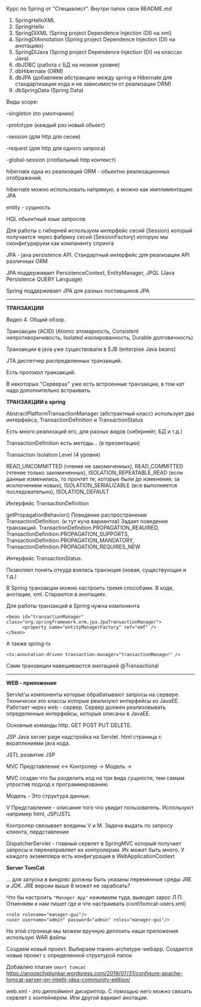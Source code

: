 Курс по Spring от "Специалист". Внутри папок свои README.md
1. SpringHelloXML
2. SpringHello
3. SpringDIXML (Spring project Dependence Injection (DI) на xml)
4. SpringDIAnnotation (Spring project Dependence Injection (DI) на анотациях)
5. SpringDIJava (Spring project Dependence Injection (DI) на классах Java)
6. dbJDBC (работа с БД на низком уровне)
7. dbHibernate (ORM)
8. dbJPA  (добавляем абстракцию между spring и Hibernate для стандартизации кода и не зависимости от реализации ORM)
9. dbSpringData (Spring Data)

Виды scope: 

-singleton (по умолчанию)

-prototype  (каждый раз новый обьект)

-session (для http для сесии)

-request (для http для одного запроса)

-global-session (глобальный http контекст)

hibernate одна из реализаций ORM - обьектно реализационных отображений.

hibernate можно использовать напрямую, а можно как имплиментацию JPA

entity - сущность

HQL обьектный язык запросов

Для работы с гиберней используем интерфейс сесий (Session) который получается через фабрику сесий (SessionFactory) которую мы сконфигурируем как компаненту спринга

JPA - java persistence API. Стандартный интерфейс для реализации API различных ORM

JPA поддерживает PersistenceContext, EntityManager, JPQL (Java Persistence QUERY Language)

Spring поддерживает JPA для разных поставщиков JPA

---------------
**ТРАНЗАКЦИИ**

Видео 4. Общий обзор.

Транзакции (ACID) (Atomic атомарность, Consistent непротиворичивость, Isolated изолированность, Durable долговечность)

Транзакции в java уже существовали в EJB (enterpise Java beans)

JTA диспетчер распределенных транзакций.

Есть протокол транзакций.

В некоторых "Серверах" уже есть встроенные транзакции, в том кат надо дополнительно встраивать.

**ТРАНЗАКЦИИ в spring**

AbstractPlatformTransactionManager (абстрактный класс) использует два интерфейса, TransactionDefinition и TransactionStatus

Есть много реализаций его, для разных видов (хибернейт, БД и т.д.)
 
TransactionDefinition есть методы... (в презентации)

Transaction Isolation Level  (4 уровня)

READ_UNCOMMITTED (чтение не закомиченных), READ_COMMITTED (чтение только закомиченных), ISOLATION_REPEATABLE_READ (если данные изменились, то прочтет те, которые были до изменения, за исключением новых), ISOLATION_SERIALIZABLE (все выполняется последовательно), ISOLATION_DEFAULT

Интерфейс TransactionDefinition

getPropagationBehavior() Поведение распространения TransactionDefinition. (и тут куча вариантов) Задает поведение транзакций.
TransactionDefinition.PROPAGATION_REAUIRED, TransactionDefinition.PROPAGATION_SUPPORTS, TransactionDefinition.PROPAGATION_MANDATORY, TransactionDefinition.PROPAGATION_REQUIRES_NEW

Интерфейс TransactionStatus. 

Позволяет понять откуда взялась транзкция (новая, существующая и т.д.)

В Spring транзакции можно настроить тремя способами. В коде, анотации, xml. Стараются в анотациях. 

Для работы транзакций в Spring нужна компонента 

	<bean id="transactionManager" class="org.springframework.orm.jpa.JpaTransactionManager">
          <property name="entityManagerFactory" ref="emf" />
    </bean>
    
А также spring-tx

    <tx:annotation-driven transaction-manager="transactionManager" />
    
Сами транзакции навешиваются анотацией @Transactional    

---------------------------------------------

**WEB - приложение**

Servlet'ы компоненты которые обрабатывают запросы на сервере. Технически это классы которые реализуют интерфейсы из JavaEE. Работает через web - сервер. 
Сервер должен реализовывать определенные интерфейсы, которые описаны в JavaEE. 

Основные команды http. GET POST PUT DELETE.

JSP Java server page надстройка на Servlet. html страница с вкраплениями java кода.

JSTL развитие JSP

MVC  Представление <-> Контролер -> Модель ->

MVC создан что бы разделить код на три вида сущности, тем самым упростив подход к программированию

Модель - Это структура данных.

V Представление - описание того что увидит пользователь. Используют например html, JSP/JSTL

Контролер связывает воедины V и M. Задача выдать по запросу клиента, пердставление

DispatcherServlet - главный сервлет в SpringMVC который получает запросы и перенаправляет их контролерам. Их может быть много. 
У каждого экземпляра есть конфигурация в WebApplicationContext

**Server TomCat** 

... для запуска в виндовс должны быть указаны переменные 
среды JRE и JDK. JRE версии выше 8 может не зарабоать?

Что бы настроить `"Manager App"` нажимаем туда, выводит зарос Л П.
Отменяем и нам пишет где и что настраивать (conf/tomcat-users.xml)

    <role rolename="manager-gui"/>
    <user username="admin" password="admin" roles="manager-gui"/>		
    
На этой стронице мы можем вручную деплоить наши преложения использую WAR файлы    

Создаем новый проект. Выбираем maven-archetype-webapp. 
Создается новые проект с определенной структурой папок

Добавляю плагин `smart tomcat` https://anoopchiplunkar.wordpress.com/2019/07/31/configure-apache-tomcat-server-on-intellij-idea-community-edition/

web.xml - это диплоймент дискриптор. С помощью него можно связать сервлет с контейнером. Или другой вариант анотации.
    
    	



